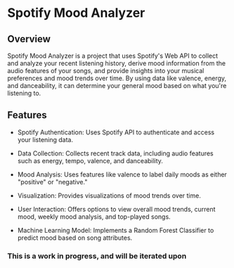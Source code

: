 # Spotify Mood Analyzer #

## Overview ##

Spotify Mood Analyzer is a project that uses Spotify's Web API to collect and analyze your recent listening history, derive mood information from the audio features of your songs, and provide insights into your musical preferences and mood trends over time. By using data like valence, energy, and danceability, it can determine your general mood based on what you're listening to.

## Features ##

* Spotify Authentication: Uses Spotify API to authenticate and access your listening data.

* Data Collection: Collects recent track data, including audio features such as energy, tempo, valence, and danceability.

* Mood Analysis: Uses features like valence to label daily moods as either "positive" or "negative."

* Visualization: Provides visualizations of mood trends over time.

* User Interaction: Offers options to view overall mood trends, current mood, weekly mood analysis, and top-played songs.

* Machine Learning Model: Implements a Random Forest Classifier to predict mood based on song attributes.

### This is a work in progress, and will be iterated upon ###
